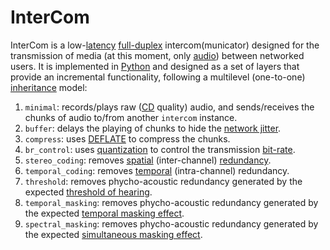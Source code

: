 # InterCom

InterCom is a low-[latency](https://en.wikipedia.org/wiki/Latency_(engineering)) [full-duplex](https://en.wikipedia.org/wiki/Duplex_(telecommunications)#FULL-DUPLEX) intercom(municator) designed for the transmission of media (at this moment, only [audio](https://en.wikipedia.org/wiki/Digital_audio)) between networked users. It is implemented in [Python](https://www.python.org/) and designed as a set of layers that provide an incremental functionality, following a multilevel (one-to-one) [inheritance](https://en.wikipedia.org/wiki/Inheritance_(object-oriented_programming)) model:

1. `minimal`: records/plays raw ([CD](https://en.wikipedia.org/wiki/Compact_disc#Audio_CD) quality) audio, and sends/receives the chunks of audio to/from another `intercom` instance.
2. `buffer`: delays the playing of chunks to hide the [network jitter](https://en.wikipedia.org/wiki/Packet_delay_variation).
3. `compress`: uses [DEFLATE](https://en.wikipedia.org/wiki/Deflate) to compress the chunks.
4. `br_control`: uses [quantization](https://en.wikipedia.org/wiki/Quantization_(signal_processing)) to control the transmission [bit-rate](https://en.wikipedia.org/wiki/Bit_rate).
5. `stereo_coding`: removes [spatial](https://en.wikipedia.org/wiki/Joint_encoding) (inter-channel) [redundancy](https://en.wikipedia.org/wiki/Redundancy_(information_theory)).
6. `temporal_coding`: removes [temporal](https://en.wikipedia.org/wiki/Data_compression#Audio) (intra-channel) redundancy.
7. `threshold`: removes phycho-acoustic redundancy generated by the expected [threshold of hearing](https://en.wikipedia.org/wiki/Psychoacoustics#Limits_of_perception).
8. `temporal_masking`: removes phycho-acoustic redundancy generated by the expected [temporal masking effect](https://en.wikipedia.org/wiki/Auditory_masking#Temporal_masking).
9. `spectral_masking`: removes phycho-acoustic redundancy generated by the expected [simultaneous masking effect](https://en.wikipedia.org/wiki/Auditory_masking#Simultaneous_masking).

